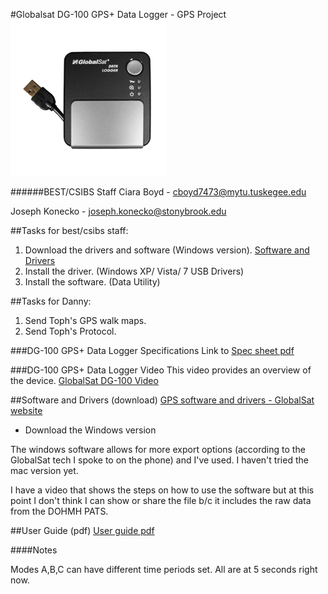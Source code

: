#Globalsat DG-100 GPS+ Data Logger - GPS Project
[![IMAGE ALT TEXT HERE](https://raw.githubusercontent.com/nygeog/globalsat/master/images/dg100sm.jpg)](https://www.youtube.com/watch?v=-ZuWIWfxt4U)

######BEST/CSIBS Staff
Ciara Boyd - cboyd7473@mytu.tuskegee.edu

Joseph Konecko - joseph.konecko@stonybrook.edu


##Tasks for best/csibs staff:
<!--0. ~~Test~~ -->
1. Download the drivers and software (Windows version). [Software and Drivers](https://github.com/nygeog/globalsat#software-and-drivers-download)
2. Install the driver. (Windows XP/ Vista/ 7 USB Drivers)
3. Install the software. (Data Utility)

##Tasks for Danny:
1. Send Toph's GPS walk maps.
2. Send Toph's Protocol. 

###DG-100 GPS+ Data Logger Specifications
Link to [Spec sheet pdf](https://github.com/nygeog/globalsat/blob/master/docs/dg100_spec.pdf?raw=true)

###DG-100 GPS+ Data Logger Video 
This video provides an overview of the device. 
[GlobalSat DG-100 Video](https://www.youtube.com/watch?v=-ZuWIWfxt4U) 


##Software and Drivers (download)
[GPS software and drivers - GlobalSat website](http://www.usglobalsat.com/s-85-dg-100-support.aspx) 

* Download the Windows version

The windows software allows for more export options (according to the GlobalSat tech I spoke to on the phone) and I've used. I haven't tried the mac version yet. 

I have a video that shows the steps on how to use the software but at this point I don't think I can show or share the file b/c it includes the raw data from the DOHMH PATS. 


##User Guide (pdf)
[User guide pdf](https://github.com/nygeog/globalsat/blob/master/docs/dg100_userguide.pdf?raw=true)



####Notes

Modes A,B,C can have different time periods set. All are at 5 seconds right now.

